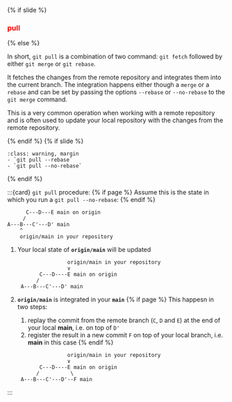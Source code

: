 {% if slide %}
### <i class="fab fa-git"></i> <strong style="color:red">pull</strong>
{% else %}

In short, `git pull` is a combination of two command: `git fetch` followed by either `git merge` or `git rebase`. 

It fetches the changes from the remote repository and integrates them into the current branch.
The integration happens either though a `merge` or a `rebase` and can be set by passing the options `--rebase` or `--no-rebase` to the `git merge` command.

This is a very common operation when working with a remote repository and is often used to update your local repository with the changes from the remote repository.

{% endif %}
{% if slide %}
```{admonition} Which procedure is shown?:
:class: warning, margin
- `git pull --rebase`
- `git pull --no-rebase`
```
{% endif %}

:::{card} `git pull` procedure:
{% if page %}
Assume this is the state in which you run a `git pull --no-rebase`:
{% endif %}
```text
      C---D---E main on origin
     /
A---B---C'---D' main
    ^
    origin/main in your repository
```

1. Your local state of **`origin/main`** will be updated
   ```text
                   origin/main in your repository
                   ∨
          C---D----E main on origin
         /
    A---B---C'---D' main
   ```
1. **`origin/main`** is integrated in your **`main`**
   {% if page %}
   This happesn in two steps:
   
   1. replay the commit from the remote branch (`C`, `D` and `E`) at the end of your local **main**, i.e. on top of `D'`
   1. register the result in a new commit `F` on top of your local branch, i.e. **main** in this case
   {% endif %}
   ```text
                   origin/main in your repository
                   ∨
          C---D----E main on origin
         /          \
    A---B---C'---D'--F main
   ```
:::
